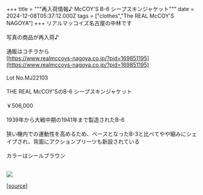 +++
title = """再入荷情報♪ McCOY'S B-6 シープスキンジャケット"""
date = 2024-12-08T05:37:12.000Z
tags = ["clothes","The REAL McCOY'S NAGOYA"]
+++
リアルマッコイズ名古屋の中林です  
   
写真の商品が再入荷♪  
   
通販はコチラから  
[https://www.realmccoys-nagoya.co.jp/?pid=169851195](https://www.realmccoys-nagoya.co.jp/?pid=169851195)  
   
Lot No.MJ22103  
   
THE REAL McCOY'SのB-6 シープスキンジャケット  
   
￥506,000  
   
1939年から大戦中期の1941年まで製造されたB-6  
   
狭い機内での運動性を高めるため、ベースとなったB-3と比べてやや細みにシェイプされ、背面にアクションプリーツも新設されている  
   
カラーはシールブラウン  
 

[![](https://stat.ameba.jp/user_images/20241208/14/realmccoy-nagoya/c6/fd/j/o1000100015519150398.jpg)](https://www.realmccoys-nagoya.co.jp/?pid=169851195)

[[source]](https://ameblo.jp/realmccoy-nagoya/entry-12877894461.html)
